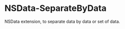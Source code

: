 NSData-SeparateByData
=====================

NSData extension, to separate data by data or set of data.
